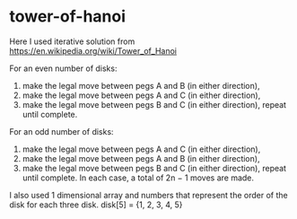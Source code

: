 # tower-of-hanoi

Here I used iterative solution from https://en.wikipedia.org/wiki/Tower_of_Hanoi

For an even number of disks:
1. make the legal move between pegs A and B (in either direction),
2. make the legal move between pegs A and C (in either direction),
3. make the legal move between pegs B and C (in either direction),
repeat until complete.

For an odd number of disks:
1. make the legal move between pegs A and C (in either direction),
2. make the legal move between pegs A and B (in either direction),
3. make the legal move between pegs B and C (in either direction),
repeat until complete.
In each case, a total of 2n − 1 moves are made.

I also used 1 dimensional array and numbers that represent the order of the disk for each three disk.
disk[5] = {1, 2, 3, 4, 5}



